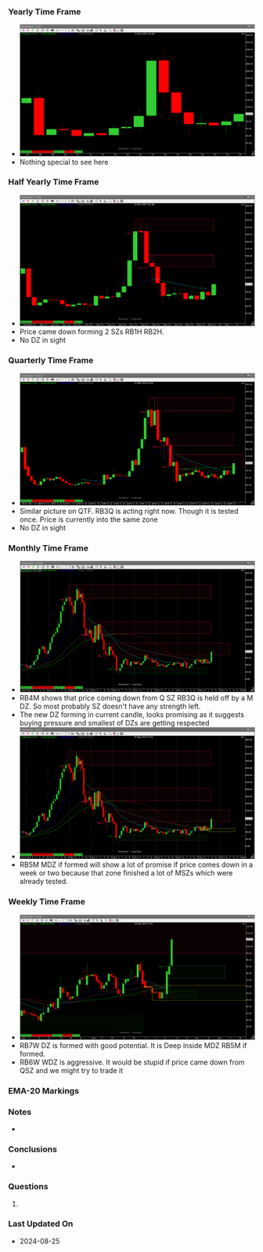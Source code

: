 ### Yearly Time Frame
- ![](_attachments/Pasted%20image%2020240825223924.png)
- Nothing special to see here
### Half Yearly Time Frame
- ![](_attachments/Pasted%20image%2020240825224446.png)
- Price came down forming 2 SZs RB1H RB2H.
- No DZ in sight
### Quarterly Time Frame
- ![](_attachments/Pasted%20image%2020240825224535.png)
- Similar picture on QTF. RB3Q is acting right now. Though it is tested once.
  Price is currently into the same zone
- No DZ in sight
### Monthly Time Frame
- ![](_attachments/Pasted%20image%2020240825225227.png)
- RB4M shows that price coming down from Q SZ RB3Q is held off by a M DZ. So most probably SZ doesn't have any strength left.
- The new DZ forming in current candle, looks promising as it suggests buying pressure and smallest of DZs are getting respected
- ![](_attachments/Pasted%20image%2020240825225555.png)
- RB5M MDZ if formed will show a lot of promise if price comes down in a week or two because that zone finished a lot of MSZs which were already tested.
### Weekly Time Frame
- ![](_attachments/Pasted%20image%2020240825230104.png)
- RB7W DZ is formed with good potential. It is Deep inside MDZ RB5M if formed.
- RB6W WDZ is aggressive. It would be stupid if price came down from QSZ and we might try to trade it
### EMA-20 Markings

### Notes
- 
### **Conclusions**
- 
### **Questions**
1. 
### Last Updated On
-  2024-08-25